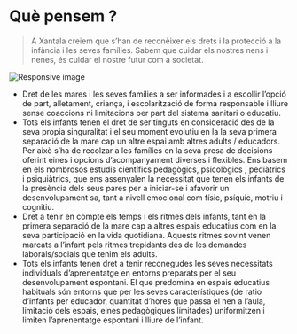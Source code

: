 # Què pensem ?
> A Xantala creiem que s’han de reconèixer els drets i la protecció a la infància i les seves famílies. Sabem que cuidar els nostres nens i nenes, és cuidar el nostre futur com a societat.

<img src='http://www.xantala.es/wp-content/uploads/2012/10/xantala-2012-dins.jpg' class='img-responsive pull-left' alt='Responsive image'>

* Dret de les mares i les seves famílies a ser informades i a escollir l’opció de part, alletament, criança, i escolarització de forma responsable i lliure sense coaccions ni limitacions per part del sistema sanitari o educatiu.
* Tots els infants tenen el dret de ser tinguts en consideració des de la seva propia singuralitat i el seu moment evolutiu en la la seva primera separació de la mare cap un altre espai amb altres adults / educadors. Per això s’ha de recolzar a les famílies en la seva presa de decisions oferint eines i opcions d’acompanyament diverses i flexibles. Ens basem en els nombrosos estudis científics pedagògics, psicològics , pediàtrics i psiquiàtrics, que ens assenyalen la necessitat que tenen els infants de la presència dels seus pares per a iniciar-se i afavorir un desenvolupament sa, tant a nivell emocional com físic, psíquic, motriu i cognitiu.
* Dret a tenir en compte els temps i els ritmes dels infants, tant en la primera separació de la mare cap a altres espais educatius com en la seva participació en la vida quotidiana. Aquests ritmes sovint venen marcats a l’infant pels ritmes trepidants des de les demandes laborals/socials que tenim els adults.
* Tots els infants tenen dret a tenir reconegudes les seves necessitats individuals d’aprenentatge en entorns preparats per el seu desenvolupament espontani. El que predomina en espais educatius habituals són entorns  que per les seves característiques (de ratio d’infants per educador, quantitat d’hores que passa el nen a l’aula, limitació dels espais, eines pedagògiques limitades) uniformitzen i limiten l’aprenentatge espontani i lliure de l’infant.
